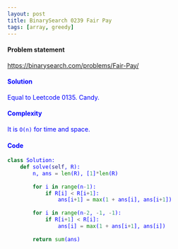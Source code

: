```yaml
---
layout: post
title: BinarySearch 0239 Fair Pay
tags: [array, greedy]
---
```


#### Problem statement

<a href="https://binarysearch.com/problems/Fair-Pay/"> <font color = blue>https://binarysearch.com/problems/Fair-Pay/

#### Solution
Equal to Leetcode 0135. Candy.

#### Complexity
It is `O(n)` for time and space.

#### Code
```python
class Solution:
    def solve(self, R):
        n, ans = len(R), [1]*len(R)
        
        for i in range(n-1):
            if R[i] < R[i+1]:
                ans[i+1] = max(1 + ans[i], ans[i+1])
                
        for i in range(n-2, -1, -1):
            if R[i+1] < R[i]:
                ans[i] = max(1 + ans[i+1], ans[i])
        
        return sum(ans)
```
